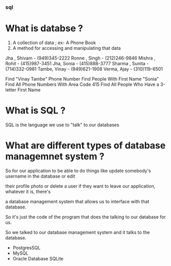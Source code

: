 ### sql

# What is databse ?

1. A collection of data ; ex- A Phone Book
2. A method for accessing and manipulating that data

Jha , Shivam  - (949)345-2222
Ronne , Singh    - (212)246-9846
Mishra , Rohit    - (415)987-3451
Jha, Sonia   - (415)888-3777
Sharma , Sunita  - (714)332-0981
Tambe, Vinay        - (949)621-1908
Verma, Ajay       - (310)119-6501

Find "Vinay Tambe" Phone Number
Find People With First Name "Sonia"
Find All Phone Numbers With Area Code 415
Find All People Who Have a 3-letter First Name

# What is SQL ?
SQL is the language we use to "talk" to our databases

# What are different types of database managemnet system ?

So for our application to be able to do things like update somebody's username in the database or edit

their profile photo or delete a user if they want to leave our application, whatever it is, there's

a database management system that allows us to interface with that database.

So it's just the code of the program that does the talking to our database for us.

So we talked to our database management system and it talks to the database.
- PostgresSQL
- MySQL
- Oracle Database
SQLite
